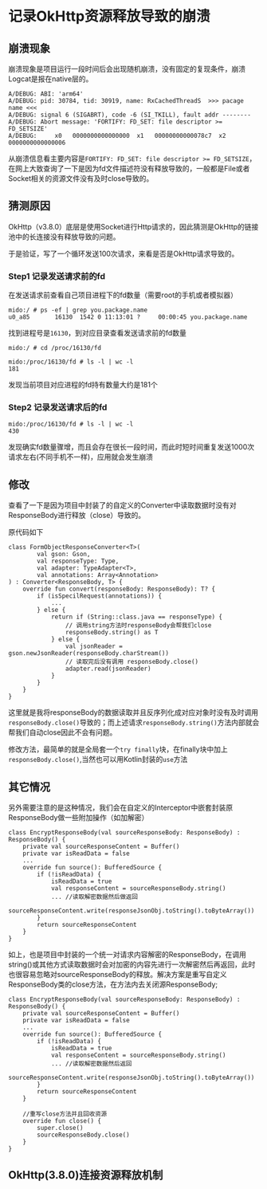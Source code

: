 # 记录OkHttp资源释放导致的崩溃

## 崩溃现象

崩溃现象是项目运行一段时间后会出现随机崩溃，没有固定的复现条件，崩溃Logcat是报在native层的。

```
A/DEBUG: ABI: 'arm64'
A/DEBUG: pid: 30784, tid: 30919, name: RxCachedThreadS  >>> pacage name <<<
A/DEBUG: signal 6 (SIGABRT), code -6 (SI_TKILL), fault addr --------
A/DEBUG: Abort message: 'FORTIFY: FD_SET: file descriptor >= FD_SETSIZE'
A/DEBUG:     x0   0000000000000000  x1   00000000000078c7  x2   0000000000000006
```

从崩溃信息看主要内容是`FORTIFY: FD_SET: file descriptor >= FD_SETSIZE`，在网上大致查询了一下是因为fd文件描述符没有释放导致的，一般都是File或者Socket相关的资源文件没有及时close导致的。

## 猜测原因

OkHttp（v3.8.0）底层是使用Socket进行Http请求的，因此猜测是OkHttp的链接池中的长连接没有释放导致的问题。

于是验证，写了一个循环发送100次请求，来看是否是OkHttp请求导致的。

### Step1 记录发送请求前的fd
在发送请求前查看自己项目进程下的fd数量（需要root的手机或者模拟器）
```
mido:/ # ps -ef | grep you.package.name
u0_a85       16130  1542 0 11:13:01 ?     00:00:45 you.package.name
```
找到进程号是`16130`，到对应目录查看发送请求前的fd数量
```
mido:/ # cd /proc/16130/fd

mido:/proc/16130/fd # ls -l | wc -l
181
```
发现当前项目对应进程的fd持有数量大约是181个

### Step2 记录发送请求后的fd

```
mido:/proc/16130/fd # ls -l | wc -l
430
```
发现确实fd数量骤增，而且会存在很长一段时间，而此时短时间重复发送1000次请求左右(不同手机不一样)，应用就会发生崩溃

## 修改
查看了一下是因为项目中封装了的自定义的Converter中读取数据时没有对ResponseBody进行释放（close）导致的。

原代码如下
```
class FormObjectResponseConverter<T>(
        val gson: Gson,
        val responseType: Type,
        val adapter: TypeAdapter<T>,
        val annotations: Array<Annotation>
) : Converter<ResponseBody, T> {
    override fun convert(responseBody: ResponseBody): T? {
        if (isSpecilRequest(annotations)) {
            ...
        } else {
            return if (String::class.java == responseType) {
                // 调用string方法时responseBody会帮我们close
                responseBody.string() as T
            } else {
                val jsonReader = gson.newJsonReader(responseBody.charStream())
                // 读取完后没有调用 responseBody.close()
                adapter.read(jsonReader)
            }
        }
    }
}
```
这里就是我将responseBody的数据读取并且反序列化成对应对象时没有及时调用`responseBody.close()`导致的；而上述请求`responseBody.string()`方法内部就会帮我们自动close因此不会有问题。

修改方法，最简单的就是全局套一个`try finally`块，在finally块中加上`responseBody.close()`,当然也可以用Kotlin封装的`use`方法

## 其它情况

另外需要注意的是这种情况，我们会在自定义的Interceptor中嵌套封装原ResponseBody做一些附加操作（如加解密）

```
class EncryptResponseBody(val sourceResponseBody: ResponseBody) : ResponseBody() {
    private val sourceResponseContent = Buffer()
    private var isReadData = false
    ...
    override fun source(): BufferedSource {
        if (!isReadData) {
            isReadData = true
            val responseContent = sourceResponseBody.string()
            ... //读取解密数据然后做返回
            sourceResponseContent.write(responseJsonObj.toString().toByteArray())
        }
        return sourceResponseContent
    }
}
```
如上，也是项目中封装的一个统一对请求内容解密的ResponseBody，在调用string()或其他方式读取数据时会对加密的内容先进行一次解密然后再返回，此时也很容易忽略对sourceResponseBody的释放。解决方案是重写自定义ResponseBody类的close方法，在方法内去关闭源ResponseBody;

```
class EncryptResponseBody(val sourceResponseBody: ResponseBody) : ResponseBody() {
    private val sourceResponseContent = Buffer()
    private var isReadData = false
    ...
    override fun source(): BufferedSource {
        if (!isReadData) {
            isReadData = true
            val responseContent = sourceResponseBody.string()
            ... //读取解密数据然后返回
            sourceResponseContent.write(responseJsonObj.toString().toByteArray())
        }
        return sourceResponseContent
    }

    //重写close方法并且回收资源
    override fun close() {
        super.close()
        sourceResponseBody.close()
    }
}
```

## OkHttp(3.8.0)连接资源释放机制




